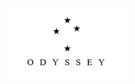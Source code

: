 <p align="center">
  <picture>
    <source media="(prefers-color-scheme: dark)" srcset="logos/logo-dark.png">
    <img alt="CelestiDB logo" src="logos/logo-light.png" width="400">
  </picture>
</p>